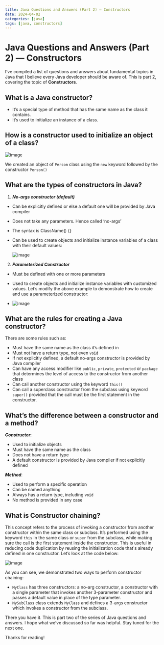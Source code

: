 ```yaml
---
title: Java Questions and Answers (Part 2) — Constructors
date: 2024-04-02
categories: [java]
tags: [java, constructors]
---
```


# Java Questions and Answers (Part 2) — Constructors

I’ve compiled a list of questions and answers about fundamental topics in Java that I believe every Java developer should be aware of. This is part 2, covering the topic of **Constructors**.

## What is a Java constructor?
- It’s a special type of method that has the same name as the class it contains.
- It’s used to initialize an instance of a class.

## How is a constructor used to initialize an object of a class?

![image](https://github.com/Firasama29/my-blog/assets/67781796/1857a0c8-915a-4a86-a0a5-946ae5774498)

We created an object of `Person` class using the `new` keyword followed by the constructor `Person()`

## What are the types of constructors in Java?
1. ***No-args constructor (default)***
- Can be explicitly defined or else a default one will be provided by Java compiler
- Does not take any parameters. Hence called ‘no-args’
- The syntax is ClassName() {}
- Can be used to create objects and initialize instance variables of a class with their default values:

  ![image](https://github.com/Firasama29/my-blog/assets/67781796/c76cf80f-45ca-4e3d-b504-0b4930808b2a)

2. ***Parameterized Constructor***
- Must be defined with one or more parameters
- Used to create objects and initialize instance variables with customized values. Let’s modify the above example to demonstrate how to create and use a parameterized constructor:

- ![image](https://github.com/Firasama29/my-blog/assets/67781796/66d66a7d-d98b-4bf3-8825-5ba3bb347bb0)

## What are the rules for creating a Java constructor?
There are some rules such as:

- Must have the same name as the class it’s defined in
- Must not have a return type, not even `void`
- If not explicitly defined, a default no-args constructor is provided by Java compiler
- Can have any access modifier like `public`, `private`, `protected` or `package` that determines the level of access to the constructor from another class
- Can call another constructor using the keyword `this()`
- Can call a superclass constructor from the subclass using keyword `super()` provided that the call must be the first statement in the constructor.

## What’s the difference between a constructor and a method?
***Constructor***:

- Used to initialize objects
- Must have the same name as the class
- Does not have a return type
- A default constructor is provided by Java compiler if not explicitly defined

***Method***:

- Used to perform a specific operation
- Can be named anything
- Always has a return type, including `void`
- No method is provided in any case

## What is Constructor chaining?
This concept refers to the process of invoking a constructor from another constructor within the same class or subclass. It’s performed using the keyword `this` in the same class or `super` from the subclass, while making sure the call is the first statement inside the constructor. This is useful in reducing code duplication by reusing the initialization code that's already defined in one constructor. Let’s look at the code below:

![image](https://github.com/Firasama29/my-blog/assets/67781796/105d005e-da72-4b8b-8bf7-a3a0a7f1c73c)

As you can see, we demonstrated two ways to perform constructor chaining:
- `MyClass` has three constructors: a no-arg constructor, a constructor with a single parameter that invokes another 3-parameter constructor and passes a default value in place of the type parameter.
- `MySubClass` class extends `MyClass` and defines a 3-args constructor which invokes a constructor from the subclass.

There you have it. This is part two of the series of Java questions and answers. I hope what we’ve discussed so far was helpful. Stay tuned for the next one.

Thanks for reading!
